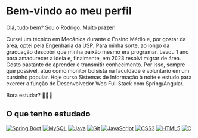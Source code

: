 # Bem-vindo ao meu perfil
Olá, tudo bem? Sou o Rodrigo. Muito prazer!

Cursei um técnico em Mecânica durante o Ensino Médio e, por gostar da área, optei pela Engenharia da USP. Para minha sorte, ao longo da graduação descobri que minha paixão mesmo era programar. Levou 1 ano para amadurecer a ideia e, finalmente, em 2023 resolvi migrar de área. Gosto bastante de aprender e transmitir conhecimento. Por isso, sempre que possível, atuo como monitor bolsista na faculdade e voluntário em um cursinho popular. Hoje curso Sistemas de Informação à noite e estudo para exercer a função de Desenvolvedor Web Full Stack com Spring/Angular.

Bora estudar? 🙂✌🏻

## O que tenho estudado

[![Spring Boot](https://img.shields.io/badge/Spring%20Boot-6DB33F.svg?style=for-the-badge&logo=Spring-Boot&logoColor=white)](https://en.wikipedia.org/wiki/Spring_Boot)
[![MySQL](https://img.shields.io/badge/MySQL-4479A1.svg?style=for-the-badge&logo=MySQL&logoColor=white)](https://pt.wikipedia.org/wiki/MySQL)
[![Java](https://img.shields.io/badge/Java-ED8B00?style=for-the-badge&logo=java&logoColor=white)](https://pt.wikipedia.org/wiki/Java_(linguagem_de_programa%C3%A7%C3%A3o))
[![Git](https://img.shields.io/badge/GIT-E44C30?style=for-the-badge&logo=git&logoColor=white)](https://pt.wikipedia.org/wiki/Git)
[![JavaScript](https://img.shields.io/badge/JavaScript-F7DF1E?style=for-the-badge&logo=javascript&logoColor=black)](https://pt.wikipedia.org/wiki/JavaScript)
[![CSS3](https://img.shields.io/badge/CSS3-1572B6?style=for-the-badge&logo=css3&logoColor=white)](https://pt.wikipedia.org/wiki/CSS3)
[![HTML5](https://img.shields.io/badge/HTML5-E34F26?style=for-the-badge&logo=html5&logoColor=white)](https://pt.wikipedia.org/wiki/HTML5)
[![C](https://img.shields.io/badge/C-00599C?style=for-the-badge&logo=c&logoColor=white)](https://pt.wikipedia.org/wiki/C_(linguagem_de_programa%C3%A7%C3%A3o))

